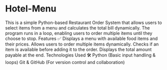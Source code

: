 # Hotel-Menu
This is a simple Python-based Restaurant Order System that allows users to select items from a menu and calculates the total bill dynamically. The program runs in a loop, enabling users to order multiple items until they choose to stop.
Features ✅
Displays a menu with available food items and their prices.
Allows users to order multiple items dynamically.
Checks if an item is available before adding it to the order.
Displays the total amount payable at the end.
Technologies Used 🛠️
Python (Basic input handling & loops)
Git & GitHub (For version control and collaboration)
